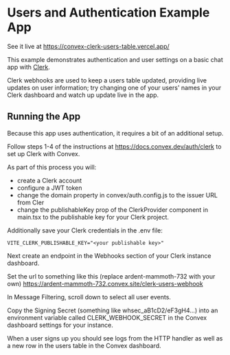 # Users and Authentication Example App

See it live at https://convex-clerk-users-table.vercel.app/

This example demonstrates authentication and user settings on a basic chat app
with [Clerk](https://clerk.dev/).

Clerk webhooks are used to keep a users table updated, providing live updates on
user information; try changing one of your users' names in your Clerk dashboard
and watch up update live in the app.

## Running the App

Because this app uses authentication, it requires a bit of an additional setup.

Follow steps 1-4 of the instructions at https://docs.convex.dev/auth/clerk to set up Clerk with Convex.

As part of this process you will:

- create a Clerk account
- configure a JWT token
- change the domain property in convex/auth.config.js to the issuer URL from Cler
- change the publishableKey prop of the ClerkProvider component in main.tsx to the publishable key for your Clerk project.

Additionally save your Clerk credentials in the .env file:

```
VITE_CLERK_PUBLISHABLE_KEY="<your publishable key>"
```

Next create an endpoint in the Webhooks section of your Clerk instance dashboard.

Set the url to something like this (replace ardent-mammoth-732 with your own)
https://ardent-mammoth-732.convex.site/clerk-users-webhook

In Message Filtering, scroll down to select all user events.

Copy the Signing Secret (something like whsec_aB1cD2/eF3gH4...) into an
environment variable called CLERK_WEBHOOK_SECRET in the Convex dashboard
settings for your instance.

When a user signs up you should see logs from the HTTP handler
as well as a new row in the users table in the Convex dashboard.
